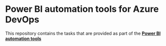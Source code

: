# Power BI automation tools for Azure DevOps
This repository contains the tasks that are provided as part of the [**Power BI automation tools**](https://marketplace.visualstudio.com/items?itemName=ms-pbi-api.pbi-automation-tools)
